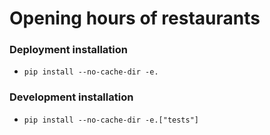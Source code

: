 # Opening hours of restaurants

### Deployment installation
*  `pip install --no-cache-dir -e.`
### Development installation
* `pip install --no-cache-dir -e.["tests"]`
